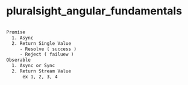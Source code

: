 # pluralsight_angular_fundamentals

``` Diff Between Promise and Obserable 

Promise 
  1. Async 
  2. Return Single Value
     - Resolve ( success )
     - Reject ( failuew )
Obserable
  1. Async or Sync
  2. Return Stream Value 
      ex 1, 2, 3, 4  
